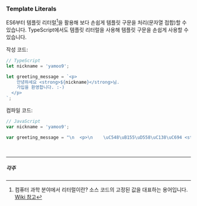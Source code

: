 ### Template Literals

ES6부터 템플릿 리터럴[^1]을 활용해 보다 손쉽게 템플릿 구문을 처리(문자열 접합)할 수 있습니다. TypeScript에서도 템플릿 리터럴을 사용해 템플릿 구문을 손쉽게 사용할 수 있습니다.

작성 코드:
```ts
// TypeScript
let nickname = 'yamoo9';

let greeting_message = `<p>
    안녕하세요 <strong>${nickname}</strong>님.
    가입을 환영합니다. :-)
  </p>
`;
```

컴파일 코드:
```js
// JavaScript
var nickname = 'yamoo9';

var greeting_message = "\n  <p>\n    \uC548\uB155\uD558\uC138\uC694 <strong>" + nickname + "</strong>\uB2D8.\n    \uAC00\uC785\uC744 \uD658\uC601\uD569\uB2C8\uB2E4. :-)\n  </p>\n";

```

<!-- 링크 -->

[1]: https://ko.wikipedia.org/wiki/%EB%A6%AC%ED%84%B0%EB%9F%B4

<br>

---

##### 각주

[^1]: 컴퓨터 과학 분야에서 리터럴이란? 소스 코드의 고정된 값을 대표하는 용어입니다. [Wiki 참고][1]